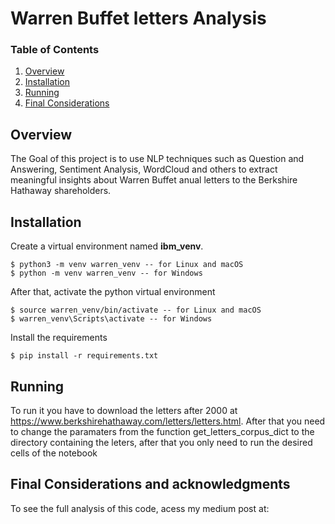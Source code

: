 # Warren Buffet letters Analysis

### Table of Contents

1. [Overview](#overview)
2. [Installation](#installation)
3. [Running](#running)
4. [Final Considerations](#considerations)

## Overview <a name="overview"></a>

The Goal of this project is to use NLP techniques such as Question and Answering,
Sentiment Analysis, WordCloud and others to extract meaningful insights about
Warren Buffet anual letters to the Berkshire Hathaway shareholders.

## Installation <a name="installation"></a>

Create a virtual environment named **ibm_venv**.

```
$ python3 -m venv warren_venv -- for Linux and macOS
$ python -m venv warren_venv -- for Windows
```

After that, activate the python virtual environment

```
$ source warren_venv/bin/activate -- for Linux and macOS
$ warren_venv\Scripts\activate -- for Windows
```

Install the requirements

```
$ pip install -r requirements.txt
```

## Running <a name="running"></a>

To run it you have to download the letters after 2000 at 
https://www.berkshirehathaway.com/letters/letters.html. After that you need to
change the paramaters from the function get_letters_corpus_dict to the directory
containing the leters, after that you only need to run the desired cells of
the notebook

## Final Considerations and acknowledgments <a name="considerations"></a>

To see the full analysis of this code, acess my medium post at:

